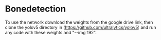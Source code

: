 # Bonedetection

To use the network download the weights from the google drive link, then clone the yolov5 directory in (https://github.com/ultralytics/yolov5) and run any code with these weights and "--img 192".
